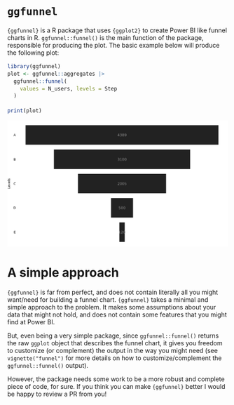 # `ggfunnel`

`{ggfunnel}` is a R package that uses `{ggplot2}` to create Power BI
like funnel charts in R. `ggfunnel::funnel()` is the main function of
the package, responsible for producing the plot. The basic example below
will produce the following plot:

```r
library(ggfunnel)
plot <- ggfunnel::aggregates |>
  ggfunnel::funnel(
    values = N_users, levels = Step
  )

print(plot)
```

![](inst/example1.png)

# A simple approach

`{ggfunnel}` is far from perfect, and does not contain literally all you might want/need for building a funnel chart. `{ggfunnel}` takes a minimal and simple approach to the problem. It makes some assumptions about your data that might not hold, and does not contain some features that you might find at Power BI.

But, even being a very simple package, since `ggfunnel::funnel()` returns the raw `ggplot` object that describes the funnel chart, it gives you freedom to customize (or complement) the output in the way you might need (see `vignette("funnel")` for more details on how to customize/complement the `ggfunnel::funnel()` output).

However, the package needs some work to be a more robust and complete piece of code, for sure. If you think you can make `{ggfunnel}` better I would be happy to review a PR from you!

